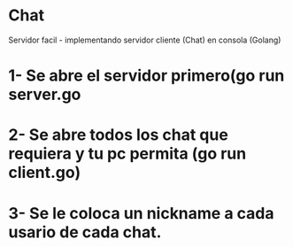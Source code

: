 # Chat
Servidor facil - implementando servidor cliente (Chat) en consola (Golang)

# 1- Se abre el servidor primero(go run server.go
# 2- Se abre todos los chat que requiera y tu pc permita (go run client.go)
# 3- Se le coloca un nickname a cada usario de cada chat.
